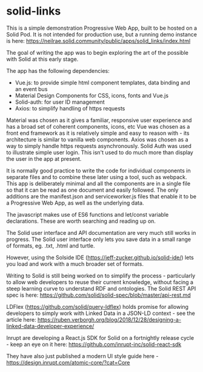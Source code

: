 # solid-links

This is a simple demonstration Progressive Web App, built to be hosted on a Solid Pod.  It is not intended for production use, but a running demo instance is here: https://neilrae.solid.community/public/apps/solid_links/index.html

The goal of writing the app was to begin exploring the art of the possible with Solid at this early stage. 

The app has the following dependencies:

* Vue.js: to provide simple html component templates, data binding and an event bus
* Material Design Components for CSS, icons, fonts and Vue.js
* Solid-auth: for user ID management
* Axios: to simplify handling of https requests

Material was chosen as it gives a familiar, responsive user experience and has a broad set of coherent components, icons, etc
Vue was chosen as a front end framework as it is relatively simple and easy to reason with - its architecture is similar to vanilla web components.
Axios was chosen as a way to simply handle https requests asynchronously.
Solid Auth was used to illustrate simple user login. This isn't used to do much more than display the user in the app at present. 

It is normally good practice to write the code for individual components in separate files and to combine these later using a tool, such as webpack. This app is deliberately minimal and all the components are in a single file so that it can be read as one document and easily followed.  The only additions are the manifest.json and serviceworker.js files that enable it to be a Progressive Web App, as well as the underlying data.

The javascript makes use of ES6 functions and let/const variable declarations.  These are worth searching and reading up on.

The Solid user interface and API documentation are very much still works in progress.  The Solid user interface only lets you save data in a small range of formats, eg. .txt, .html and turtle. 

However, using the Solside IDE (https://jeff-zucker.github.io/solid-ide/) lets you load and work with a much broader set of formats.  

Writing to Solid is still being worked on to simplify the process - particularly to allow web developers to reuse their current knowledge, without facing a steep learning curve to understand RDF and ontologies.  The Solid REST API spec is here: https://github.com/solid/solid-spec/blob/master/api-rest.md

LDFlex (https://github.com/solid/query-ldflex) holds promise for allowing developers to simply work with Linked Data in a JSON-LD context - see the article here: https://ruben.verborgh.org/blog/2018/12/28/designing-a-linked-data-developer-experience/

Inrupt are developing a React.js SDK for Solid on a fortnightly release cycle - keep an eye on it here: https://github.com/inrupt-inc/solid-react-sdk

They have also just published a modern UI style guide here - https://design.inrupt.com/atomic-core/?cat=Core


